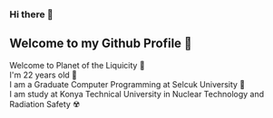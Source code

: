 ### Hi there 👋

<!--
**melihcan1376/melihcan1376** is a ✨ _special_ ✨ repository because its `README.md` (this file) appears on your GitHub profile.

Here are some ideas to get you started:

- 🔭 I’m currently working on ...
- 🌱 I’m currently learning ...
- 👯 I’m looking to collaborate on ...
- 🤔 I’m looking for help with ...
- 💬 Ask me about ...
- 📫 How to reach me: ...
- 😄 Pronouns: ...
- ⚡ Fun fact: ...
-->
## Welcome to my Github Profile 📀
Welcome to Planet of the Liquicity 💎<br/>
I'm 22 years old 🎂<br/>
I am a Graduate Computer Programming at Selcuk University 🏫<br/>
I am study at Konya Technical University in Nuclear Technology and Radiation Safety ☢️<br/>
